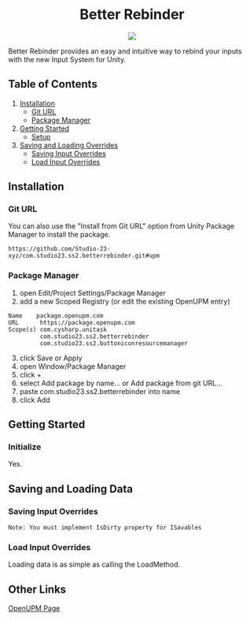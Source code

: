<h1 align="center">Better Rebinder</h1>
<p align="center">
<a href="https://openupm.com/packages/com.studio23.ss2.betterebinder/"><img src="https://img.shields.io/npm/v/com.studio23.ss2.betterebinder?label=openupm&amp;registry_uri=https://package.openupm.com" /></a>

</p>


Better Rebinder provides an easy and intuitive way to rebind your inputs with the new Input System for Unity. 


## Table of Contents

1. [Installation](#installation)
	- [Git URL](#git-url)
	- [Package Manager](#package-manager)
2. [Getting Started](#getting-started)
   - [Setup](#setup)
3. [Saving and Loading Overrides](#saving-and-loading-data)
   - [Saving Input Overrides](#saving-input-overrides)
   - [Load Input Overrides](#load-input-overrides)


## Installation


###  Git URL
You can also use the "Install from Git URL" option from Unity Package Manager to install the package.
```
https://github.com/Studio-23-xyz/com.studio23.ss2.betterrebinder.git#upm
```

### Package Manager

1. open Edit/Project Settings/Package Manager
2. add a new Scoped Registry (or edit the existing OpenUPM entry)
```
Name 	package.openupm.com
URL 	 https://package.openupm.com
Scope(s) com.cysharp.unitask 
         com.studio23.ss2.betterrebinder
		 com.studio23.ss2.buttoniconresourcemanager
```
3. click Save or Apply
4. open Window/Package Manager
5. click +
6. select Add package by name... or Add package from git URL...
7. paste com.studio23.ss2.betterrebinder into name
8. click Add


## Getting Started

### Initialize

Yes. 

## Saving and Loading Data

### Saving Input Overrides

`Note: You must implement IsDirty property for ISavables`

### Load Input Overrides

Loading data is as simple as calling the LoadMethod.

## Other Links

[OpenUPM Page](https://openupm.com/packages/com.studio23.ss2.savesystem/)
